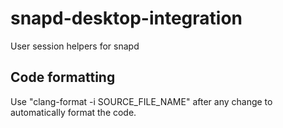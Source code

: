 # snapd-desktop-integration
User session helpers for snapd

## Code formatting

Use "clang-format -i SOURCE_FILE_NAME" after any change to automatically
format the code.
